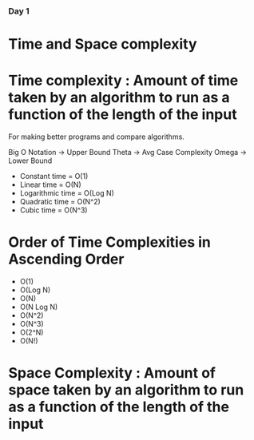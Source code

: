 ### Day 1
# Time and Space complexity

# Time complexity : Amount of time taken by an algorithm to run as a function of the length of the input
For making better programs and compare algorithms.

Big O Notation -> Upper Bound
Theta -> Avg Case Complexity 
Omega -> Lower Bound

- Constant time = O(1)
- Linear time = O(N)
- Logarithmic time = O(Log N)
- Quadratic time = O(N^2)
- Cubic time = O(N^3)

# Order of Time Complexities in Ascending Order
- O(1)
- O(Log N)
- O(N)
- O(N Log N)
- O(N^2)
- O(N^3)
- O(2^N)
- O(N!)

# Space Complexity : Amount of space taken by an algorithm to run as a function of the length of the input

